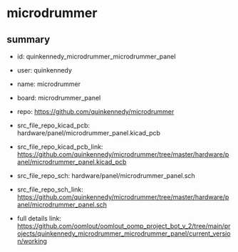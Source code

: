 # microdrummer
 
## summary 
* id: quinkennedy_microdrummer_microdrummer_panel
* user: quinkennedy
* name: microdrummer
* board: microdrummer_panel
* repo: https://github.com/quinkennedy/microdrummer
* src_file_repo_kicad_pcb: hardware/panel/microdrummer_panel.kicad_pcb
* src_file_repo_kicad_pcb_link: https://github.com/quinkennedy/microdrummer/tree/master/hardware/panel/microdrummer_panel.kicad_pcb


* src_file_repo_sch: hardware/panel/microdrummer_panel.sch
* src_file_repo_sch_link: https://github.com/quinkennedy/microdrummer/tree/master/hardware/panel/microdrummer_panel.sch
* full details link: https://github.com/oomlout/oomlout_oomp_project_bot_v_2/tree/main/projects/quinkennedy_microdrummer_microdrummer_panel/current_version/working  








